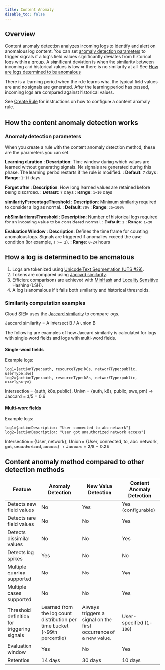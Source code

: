 ```yaml
---
title: Content Anomaly
disable_toc: false
---
```


## Overview

Content anomaly detection analyzes incoming logs to identify and alert on anomalous log content. You can set [anomaly detection parameters](#anomaly-detection-parameters) to trigger signals if a log's field values significantly deviates from historical logs within a group. A significant deviation is when the similarity between incoming and historical values is low or there is no similarity at all. See [How are logs determined to be anomalous]()

There is a learning period when the rule learns what the typical field values are and no signals are generated. After the learning period has passed, incoming logs are compared against historical values.

See [Create Rule][1] for instructions on how to configure a content anomaly rule.

## How the content anomaly detection works

### Anomaly detection parameters

When you create a rule with the content anomaly detection method, these are the parameters you can set.

**Learning duration**
: **Description**: Time window during which values are learned without generating signals. No signals are generated during this phase. The learning period restarts if the rule is modified.
: **Default**: `7` days
: **Range**: `1`-`10` days

**Forget after**
: **Description**: How long learned values are retained before being discarded.
: **Default**: `7` days
: **Range**: `1`-`10` days

**similarityPercentageThreshold**
: **Description**: Minimum similarity required to consider a log as normal.
: **Default**: `70%`
: **Range**: `35`-`100%`

**nbSimilarItemsThreshold**
: **Description**: Number of historical logs required for an incoming value to be considered normal.
: **Default**: `1`
: **Range**: `1`-`20`

**Evaluation Window**
: **Description**: Defines the time frame for counting anomalous logs. Signals are triggered if anomalies exceed the case condition (for example, `a >= 2`).
: **Range**: `0`-`24` hours

## How a log is determined to be anomalous

1. Logs are tokenized using [Unicode Text Segmentation (UTS #29)][2].
1. Tokens are compared using [Jaccard similarity][3].
1. Efficient comparisons are achieved with [MinHash][4] and [Locality Sensitive Hashing (LSH)][5].
1. A log is anomalous if it fails both similarity and historical thresholds.

### Similarity computation examples

Cloud SIEM uses the [Jaccard similarity][3] to compare logs.

Jaccard similarity = A intersect B / A union B

The following are examples of how Jaccard similarity is calculated for logs with single-word fields and logs with multi-word fields.

#### Single-word fields

Example logs:

```
log1={actionType:auth, resourceType:k8s, networkType:public, userType:swe}
log2={actionType:auth, resourceType:k8s, networkType:public, userType:pm}
```

Intersection = {auth, k8s, public}, Union = {auth, k8s, public, swe, pm} → Jaccard = 3/5 = 0.6

#### Multi-word fields

Example logs:

```
log1={actionDescription: "User connected to abc network"}
log2={actionDescription: "User got unauthorized network access"}
```

Intersection = {User, network}, Union = {User, connected, to, abc, network, got, unauthorized, access} → Jaccard = 2/8 = 0.25

## Content anomaly method compared to other detection methods

| Feature | Anomaly Detection | New Value Detection | Content Anomaly Detection |
|---------|-------------------|---------------------|---------------------------|
| Detects new field values | No | Yes | Yes (configurable) |
| Detects rare field values | No | No | Yes |
| Detects dissimilar values | No | No | Yes |
| Detects log spikes | Yes | No | No |
| Multiple queries supported | No | No | Yes |
| Multiple cases supported | No | No | Yes |
| Threshold definition for triggering signals | Learned from the log count distribution per time bucket (~99th percentile)| Always triggers a signal on the first occurrence of a new value. | User-specified (`1`-`100`) |
| Evaluation window | Yes | No | Yes |
| Retention | 14 days | 30 days | 10 days |

[1]: /security/cloud_siem/detect_and_monitor/custom_detection_rules/create_rule/real_time_rule
[2]: https://www.unicode.org/reports/tr29/tr29-22.html
[3]: https://en.wikipedia.org/wiki/Jaccard_index
[4]: https://en.wikipedia.org/wiki/MinHash
[5]: https://en.wikipedia.org/wiki/Locality-sensitive_hashing